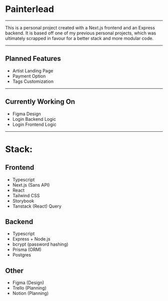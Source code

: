 # Painterlead
---
This is a personal project created with a Next.js frontend and an Express backend. It is based off one of my previous personal projects, which was ultimately scrapped in favour for a better stack and more modular code. 

---

## Planned Features
- Artist Landing Page
- Payment Option
- Tags Customization
  
---
## Currently Working On 
- Figma Design
- Login Backend Logic
- Login Frontend Logic

---
# Stack: 
## Frontend
- Typescript
- Next.js (Sans API)
- React
- Tailwind CSS
- Storybook
- Tanstack (React) Query

## Backend 
- Typescript
- Express + Node.js
- bcrypt (password hashing)
- Prisma (ORM)
- Postgres

## Other
- Figma (Design)
- Trello (Planning)
- Notion (Planning)
